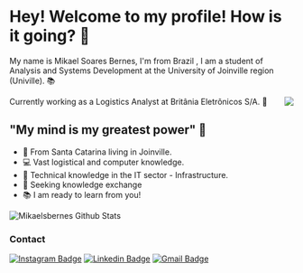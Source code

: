 # Hey! Welcome to my profile! How is it going? 👋

My name is Mikael Soares Bernes, I'm from Brazil , I am a student of Analysis and Systems Development at the University of Joinville region (Univille). 📚

<img align="right" src="https://github.com/Mikaelsbernes/Mikaelsbernes/raw/main/computer-illustration.png" widht="350"/>

Currently working as a Logistics Analyst at Britânia Eletrônicos S/A. 🌃



## "My mind is my greatest power" 🧠

- 📍 From Santa Catarina living in Joinville.
- 💻 Vast logistical and computer knowledge.
- 🔧 Technical knowledge in the IT sector - Infrastructure.
- 🔎 Seeking knowledge exchange
- 📚 I am ready to learn from you!


![Mikaelsbernes Github Stats](https://github-readme-stats.vercel.app/api?username=Mikaelsbernes&show_icons=true&count_private=true&theme=dark)



### Contact

[![Instagram Badge](https://img.shields.io/badge/-@Mikaelsbernes-6633cc?style=flat-square&labelColor=6633cc&logo=instagram&logoColor=white&link=https://www.instagram.com/mikaelsbernes/)](https://www.instagram.com/mikaelsbernes/) 
[![Linkedin Badge](https://img.shields.io/badge/-Mikael%20Soares-6633cc?style=flat-square&logo=Linkedin&logoColor=white&link=https://www.linkedin.com/in/mikaelsbernes/)](https://www.linkedin.com/in/mikaelsbernes/) 
[![Gmail Badge](https://img.shields.io/badge/-Mikaelsbernes@gmail.com-6633cc?style=flat-square&logo=Gmail&logoColor=white&link=mailto:mikaelsbernes@gmail.com)](mailto:mikaelsbernes@gmail.com)
